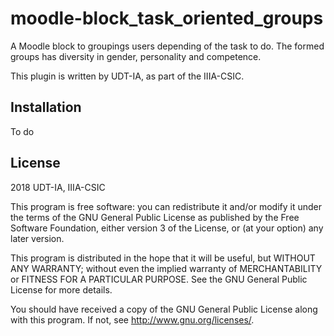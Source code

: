 # moodle-block_task_oriented_groups

A Moodle block to groupings users depending of the task to do.
The formed groups has diversity in gender, personality and competence.

This plugin is written by UDT-IA, as part of the IIIA-CSIC.

## Installation ##

 To do
 
## License ##

2018 UDT-IA, IIIA-CSIC

This program is free software: you can redistribute it and/or modify it under
the terms of the GNU General Public License as published by the Free Software
Foundation, either version 3 of the License, or (at your option) any later
version.

This program is distributed in the hope that it will be useful, but WITHOUT ANY
WARRANTY; without even the implied warranty of MERCHANTABILITY or FITNESS FOR A
PARTICULAR PURPOSE.  See the GNU General Public License for more details.

You should have received a copy of the GNU General Public License along with
this program.  If not, see <http://www.gnu.org/licenses/>.